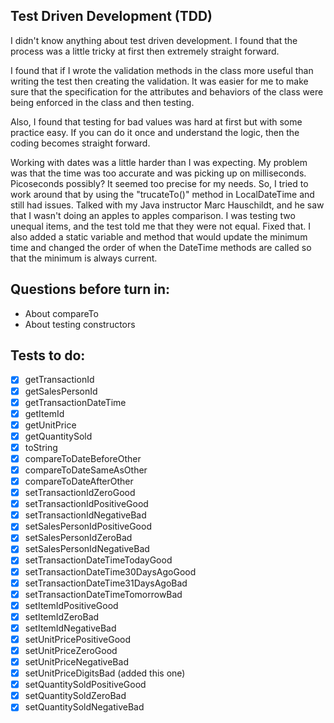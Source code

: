 
## Test Driven Development (TDD)

I didn't know anything about test driven development. I found that the process was a little tricky at first then extremely straight forward.

I found that if I wrote the validation methods in the class more useful than writing the test then creating the validation. It was easier for me to make sure that the specification for the attributes and behaviors of the class were being enforced in the class and then testing.

Also, I found that testing for bad values was hard at first but with some practice easy. If you can do it once and understand the logic, then the coding becomes straight forward.

Working with dates was a little harder than I was expecting. My problem was that the time was too accurate and was picking up on milliseconds. Picoseconds possibly? It seemed too precise for my needs. So, I tried to work around that by using the "trucateTo()" method in LocalDateTime and still had issues. Talked with my Java instructor Marc Hauschildt, and he saw that I wasn't doing an apples to apples comparison. I was testing two unequal items, and the test told me that they were not equal. Fixed that. I also added a static variable and method that would update the minimum time and changed the order of when the DateTime methods are called so that the minimum is always current.  



## Questions before turn in:
- About compareTo
- About testing constructors

## Tests to do:

- [x] getTransactionId
- [x] getSalesPersonId
- [x] getTransactionDateTime
- [x] getItemId
- [x] getUnitPrice
- [x] getQuantitySold
- [x] toString
- [x] compareToDateBeforeOther
- [x] compareToDateSameAsOther
- [x] compareToDateAfterOther
- [x] setTransactionIdZeroGood
- [x] setTransactionIdPositiveGood
- [x] setTransactionIdNegativeBad
- [x] setSalesPersonIdPositiveGood
- [x] setSalesPersonIdZeroBad
- [x] setSalesPersonIdNegativeBad
- [x] setTransactionDateTimeTodayGood
- [x] setTransactionDateTime30DaysAgoGood
- [x] setTransactionDateTime31DaysAgoBad
- [x] setTransactionDateTimeTomorrowBad
- [x] setItemIdPositiveGood
- [x] setItemIdZeroBad
- [x] setItemIdNegativeBad
- [x] setUnitPricePositiveGood
- [x] setUnitPriceZeroGood
- [x] setUnitPriceNegativeBad
- [x] setUnitPriceDigitsBad (added this one)
- [x] setQuantitySoldPositiveGood
- [x] setQuantitySoldZeroBad
- [x] setQuantitySoldNegativeBad
